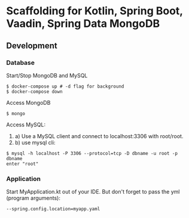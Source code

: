 # Scaffolding for Kotlin, Spring Boot, Vaadin, Spring Data MongoDB

## Development
### Database
Start/Stop MongoDB and MySQL
```
$ docker-compose up # -d flag for background
$ docker-compose down
```
Access MongoDB
```
$ mongo
```
Access MySQL: 
1. a) Use a MySQL client and connect to localhost:3306 with root/root.
2. b) use mysql cli: 
```
$ mysql -h localhost -P 3306 --protocol=tcp -D dbname -u root -p dbname
enter "root"
```

### Application
Start MyApplication.kt out of your IDE. But don't forget to pass the yml (program arguments): 
```
--spring.config.location=myapp.yaml
```
